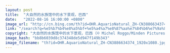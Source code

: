 ```yaml
---
layout: post
title:  "大自然的水族馆中的水下景观，巴西"
date:   "2022-08-16 16:00:00 +0800"
image_url: "http://cn.bing.com/th?id=OHR.AquarioNatural_ZH-CN3886634374_1920x1080.jpg&rf=LaDigue_1920x1080.jpg&pid=hp"
link: "/search?q=%e5%b7%b4%e8%a5%bf+%e5%a4%a7%e8%87%aa%e7%84%b6%e7%9a%84%e6%b0%b4%e6%97%8f%e9%a6%86&FORM=hpcapt&mkt=zh-cn"
copyright: "大自然的水族馆中的水下景观，巴西 (© Michel Roggo/Minden Pictures)"
image_hash: "bb8b6039d8c374348de5d947f149b343"
image_filename: "th?id=OHR.AquarioNatural_ZH-CN3886634374_1920x1080.jpg&rf=LaDigue_1920x1080.jpg&pid=hp"
---
```

